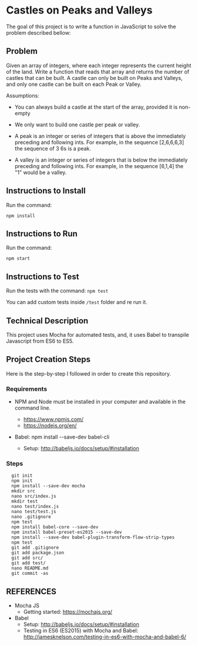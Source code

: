 # Castles on Peaks and Valleys

The goal of this project is to write a function in JavaScript to solve the problem described bellow:

## Problem

Given an array of integers, where each integer represents the current height of the land. Write a function that reads that array and returns the number of castles that can be built. A castle can only be built on Peaks and Valleys, and only one castle can be built on each Peak or Valley.

Assumptions:

- You can always build a castle at the start of the array, provided it is non-empty

- We only want to build one castle per peak or valley.

- A peak is an integer or series of integers that is above the immediately preceding and following ints. For example, in the sequence [2,6,6,6,3] the sequence of 3 6s is a peak.

- A valley is an integer or series of integers that is below the immediately preceding and following ints. For example, in the sequence [6,1,4] the "1" would be a valley.

## Instructions to Install

Run the command:
```
npm install
```

## Instructions to Run

Run the command:
```
npm start
```

## Instructions to Test

Run the tests with the command:
```npm test```

You can add custom tests inside `/test` folder and re run it.

## Technical Description

This project uses Mocha for automated tests, and, it uses Babel to transpile Javascript from ES6 to ES5.

## Project Creation Steps

Here is the step-by-step I followed in order to create this repository.

### Requirements

- NPM and Node must be installed in your computer and available in the command line.
  - https://www.npmjs.com/
  - https://nodejs.org/en/

- Babel: npm install --save-dev babel-cli
  - Setup: http://babeljs.io/docs/setup/#installation

### Steps

```
  git init
  npm init
  npm install --save-dev mocha
  mkdir src
  nano src/index.js 
  mkdir test
  nano test/index.js
  nano test/test.js
  nano .gitignore
  npm test
  npm install babel-core --save-dev
  npm install babel-preset-es2015 --save-dev
  npm install --save-dev babel-plugin-transform-flow-strip-types
  npm test
  git add .gitignore
  git add package.json
  git add src/
  git add test/
  nano README.md
  git commit -as
```

## REFERENCES

- Mocha JS
  - Getting started: https://mochajs.org/
- Babel
  - Setup: http://babeljs.io/docs/setup/#installation
  - Testing in ES6 (ES2015) with Mocha and Babel: http://jamesknelson.com/testing-in-es6-with-mocha-and-babel-6/

